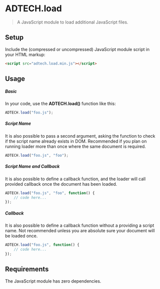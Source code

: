 # ADTECH.load

> A JavaScript module to load additional JavaScript files.

## Setup
Include the (compressed or uncompressed) JavaScript module script in your HTML markup:

```html
<script src="adtech.load.min.js"></script>
```

## Usage

##### Basic
In your code, use the **ADTECH.load()** function like this:

```javascript
ADTECH.load("foo.js");
```
##### Script Name
It is also possible to pass a second argument, asking the function to check if the script name already exists in DOM. Recommended if you plan on running loader more than once where the same document is required.

```javascript
ADTECH.load("foo.js", "foo");
```

##### Script Name and Callback
It is also possible to define a callback function, and the loader will call provided callback once the document has been loaded.

```javascript
ADTECH.load("foo.js", "foo", function() {
    // code here...
});
```

##### Callback
It is also possible to define a callback function without a providing a script name. Not recommended unless you are absolute sure your document will be loaded once.

```javascript
ADTECH.load("foo.js", function() {
    // code here...
});
```

## Requirements
The JavaScript module has zero dependencies.

